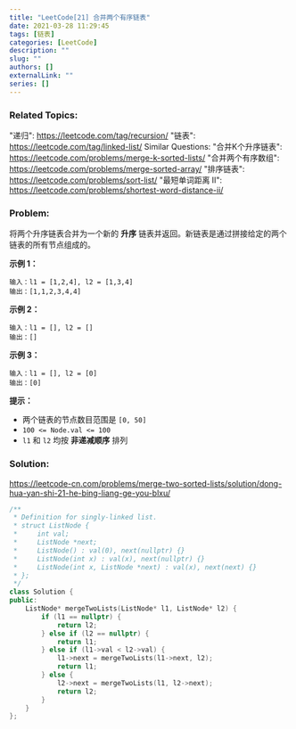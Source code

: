 ```yaml
---
title: "LeetCode[21] 合并两个有序链表"
date: 2021-03-28 11:29:45
tags: [链表]
categories: [LeetCode]
description: ""
slug: ""
authors: []
externalLink: ""
series: []
---
```


### Related Topics:

"递归": https://leetcode.com/tag/recursion/ "链表": https://leetcode.com/tag/linked-list/ Similar Questions: "合并K个升序链表": https://leetcode.com/problems/merge-k-sorted-lists/ "合并两个有序数组": https://leetcode.com/problems/merge-sorted-array/ "排序链表": https://leetcode.com/problems/sort-list/ "最短单词距离 II": https://leetcode.com/problems/shortest-word-distance-ii/

### Problem:

将两个升序链表合并为一个新的 **升序** 链表并返回。新链表是通过拼接给定的两个链表的所有节点组成的。

**示例 1：**

```
输入：l1 = [1,2,4], l2 = [1,3,4]
输出：[1,1,2,3,4,4]
```

**示例 2：**

```
输入：l1 = [], l2 = []
输出：[]
```

**示例 3：**

```
输入：l1 = [], l2 = [0]
输出：[0]
```

**提示：**

- 两个链表的节点数目范围是 `[0, 50]`
- `100 <= Node.val <= 100`
- `l1` 和 `l2` 均按 **非递减顺序** 排列

<!--more-->

### Solution:

https://leetcode-cn.com/problems/merge-two-sorted-lists/solution/dong-hua-yan-shi-21-he-bing-liang-ge-you-blxu/

```cpp
/**
 * Definition for singly-linked list.
 * struct ListNode {
 *     int val;
 *     ListNode *next;
 *     ListNode() : val(0), next(nullptr) {}
 *     ListNode(int x) : val(x), next(nullptr) {}
 *     ListNode(int x, ListNode *next) : val(x), next(next) {}
 * };
 */
class Solution {
public:
    ListNode* mergeTwoLists(ListNode* l1, ListNode* l2) {
        if (l1 == nullptr) {
            return l2;
        } else if (l2 == nullptr) {
            return l1;
        } else if (l1->val < l2->val) {
            l1->next = mergeTwoLists(l1->next, l2);
            return l1;
        } else {
            l2->next = mergeTwoLists(l1, l2->next);
            return l2;
        }
    }
};
```